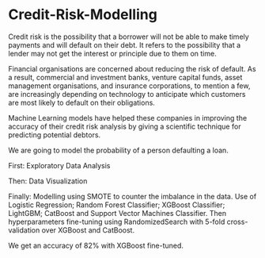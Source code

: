# Credit-Risk-Modelling

Credit risk is the possibility that a borrower will not be able to make timely payments and will default on their debt. It refers to the possibility that a lender may not get the interest or principle due to them on time.

Financial organisations are concerned about reducing the risk of default. As a result, commercial and investment banks, venture capital funds, asset management organisations, and insurance corporations, to mention a few, are increasingly depending on technology to anticipate which customers are most likely to default on their obligations.

Machine Learning models have helped these companies in improving the accuracy of their credit risk analysis by giving a scientific technique for predicting potential debtors.

We are going to model the probability of a person defaulting a loan.

First: Exploratory Data Analysis

Then: Data Visualization

Finally: Modelling using SMOTE to counter the imbalance in the data. Use of Logistic Regression; Random Forest Classifier; XGBoost Classifier; LightGBM; CatBoost and Support Vector Machines Classifier. Then hyperparameters fine-tuning using RandomizedSearch with 5-fold cross-validation over XGBoost and CatBoost.

We get an accuracy of 82% with XGBoost fine-tuned.
